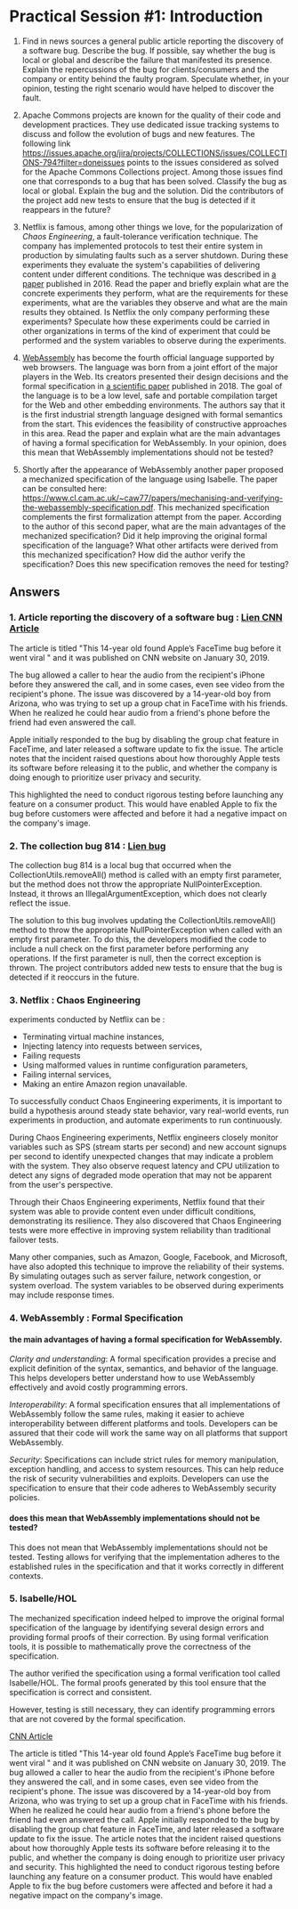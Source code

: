 # Practical Session #1: Introduction

1. Find in news sources a general public article reporting the discovery of a software bug. Describe the bug. If possible, say whether the bug is local or global and describe the failure that manifested its presence. Explain the repercussions of the bug for clients/consumers and the company or entity behind the faulty program. Speculate whether, in your opinion, testing the right scenario would have helped to discover the fault.

2. Apache Commons projects are known for the quality of their code and development practices. They use dedicated issue tracking systems to discuss and follow the evolution of bugs and new features. The following link https://issues.apache.org/jira/projects/COLLECTIONS/issues/COLLECTIONS-794?filter=doneissues points to the issues considered as solved for the Apache Commons Collections project. Among those issues find one that corresponds to a bug that has been solved. Classify the bug as local or global. Explain the bug and the solution. Did the contributors of the project add new tests to ensure that the bug is detected if it reappears in the future?

3. Netflix is famous, among other things we love, for the popularization of *Chaos Engineering*, a fault-tolerance verification technique. The company has implemented protocols to test their entire system in production by simulating faults such as a server shutdown. During these experiments they evaluate the system's capabilities of delivering content under different conditions. The technique was described in [a paper](https://arxiv.org/ftp/arxiv/papers/1702/1702.05843.pdf) published in 2016. Read the paper and briefly explain what are the concrete experiments they perform, what are the requirements for these experiments, what are the variables they observe and what are the main results they obtained. Is Netflix the only company performing these experiments? Speculate how these experiments could be carried in other organizations in terms of the kind of experiment that could be performed and the system variables to observe during the experiments.

4. [WebAssembly](https://webassembly.org/) has become the fourth official language supported by web browsers. The language was born from a joint effort of the major players in the Web. Its creators presented their design decisions and the formal specification in [a scientific paper](https://people.mpi-sws.org/~rossberg/papers/Haas,%20Rossberg,%20Schuff,%20Titzer,%20Gohman,%20Wagner,%20Zakai,%20Bastien,%20Holman%20-%20Bringing%20the%20Web%20up%20to%20Speed%20with%20WebAssembly.pdf) published in 2018. The goal of the language is to be a low level, safe and portable compilation target for the Web and other embedding environments. The authors say that it is the first industrial strength language designed with formal semantics from the start. This evidences the feasibility of constructive approaches in this area. Read the paper and explain what are the main advantages of having a formal specification for WebAssembly. In your opinion, does this mean that WebAssembly implementations should not be tested? 

5.  Shortly after the appearance of WebAssembly another paper proposed a mechanized specification of the language using Isabelle. The paper can be consulted here: https://www.cl.cam.ac.uk/~caw77/papers/mechanising-and-verifying-the-webassembly-specification.pdf. This mechanized specification complements the first formalization attempt from the paper. According to the author of this second paper, what are the main advantages of the mechanized specification? Did it help improving the original formal specification of the language? What other artifacts were derived from this mechanized specification? How did the author verify the specification? Does this new specification removes the need for testing?

## Answers

### 1. Article reporting the discovery of a software bug : [Lien CNN Article](https://edition.cnn.com/2019/01/29/tech/facetime-bug-teen-discovery/index.html)

The article is titled "This 14-year old found Apple’s FaceTime bug before it went viral " and it was published on CNN website on January 30, 2019. 

The bug allowed a caller to hear the audio from the recipient's iPhone before they answered the call, and in some cases, even see video from the recipient's phone. The issue was discovered by a 14-year-old boy from Arizona, who was trying to set up a group chat in FaceTime with his friends. When he realized he could hear audio from a friend's phone before the friend had even answered the call.

Apple initially responded to the bug by disabling the group chat feature in FaceTime, and later released a software update to fix the issue. The article notes that the incident raised questions about how thoroughly Apple tests its software before releasing it to the public, and whether the company is doing enough to prioritize user privacy and security.

This highlighted the need to conduct rigorous testing before launching any feature on a consumer product. This would have enabled Apple to fix the bug before customers were affected and before it had a negative impact on the company's image.

### 2. The collection bug 814 :  [Lien bug](https://issues.apache.org/jira/projects/COLLECTIONS/issues/COLLECTIONS-814?filter=doneissues&orderby=updated+DESC)

The collection bug 814  is a local bug that occurred when the CollectionUtils.removeAll() method is called with an empty first parameter, but the method does not throw the appropriate NullPointerException. Instead, it throws an IllegalArgumentException, which does not clearly reflect the issue.

The solution to this bug involves updating the CollectionUtils.removeAll() method to throw the appropriate NullPointerException when called with an empty first parameter. To do this, the developers modified the code to include a null check on the first parameter before performing any operations. If the first parameter is null, then the correct exception is thrown. The project contributors added new tests to ensure that the bug is detected if it reoccurs in the future.

### 3. Netflix : Chaos Engineering

experiments conducted by Netflix can be : 

- Terminating virtual machine instances,
- Injecting latency into requests between services,
- Failing requests
- Using malformed values in runtime configuration parameters,
- Failing internal services,
- Making an entire Amazon region unavailable.

To successfully conduct Chaos Engineering experiments, it is important to build a hypothesis around steady state behavior, vary real-world events, run experiments in production, and automate experiments to run continuously.

During Chaos Engineering experiments, Netflix engineers closely monitor variables such as SPS (stream starts per second) and new account signups per second to identify unexpected changes that may indicate a problem with the system. They also observe request latency and CPU utilization to detect any signs of degraded mode operation that may not be apparent from the user's perspective.

Through their Chaos Engineering experiments, Netflix found that their system was able to provide content even under difficult conditions, demonstrating its resilience. They also discovered that Chaos Engineering tests were more effective in improving system reliability than traditional failover tests.

Many other companies, such as Amazon, Google, Facebook, and Microsoft, have also adopted this technique to improve the reliability of their systems. By simulating outages such as server failure, network congestion, or system overload. The system variables to be observed during experiments may include response times.

### 4. WebAssembly : Formal Specification

#### the main advantages of having a formal specification for WebAssembly.

*Clarity and understanding*: A formal specification provides a precise and explicit definition of the syntax, semantics, and behavior of the language. This helps developers better understand how to use WebAssembly effectively and avoid costly programming errors.

*Interoperability*: A formal specification ensures that all implementations of WebAssembly follow the same rules, making it easier to achieve interoperability between different platforms and tools. Developers can be assured that their code will work the same way on all platforms that support WebAssembly.

*Security*:  Specifications can include strict rules for memory manipulation, exception handling, and access to system resources. This can help reduce the risk of security vulnerabilities and exploits. Developers can use the specification to ensure that their code adheres to WebAssembly security policies.

#### does this mean that WebAssembly implementations should not be tested?

This does not mean that WebAssembly implementations should not be tested. Testing allows for verifying that the implementation adheres to the established rules in the specification and that it works correctly in different contexts. 

### 5. Isabelle/HOL

The mechanized specification indeed helped to improve the original formal specification of the language by identifying several design errors and providing formal proofs of their correction. By using formal verification tools, it is possible to mathematically prove the correctness of the specification.

The author verified the specification using a formal verification tool called Isabelle/HOL. The formal proofs generated by this tool ensure that the specification is correct and consistent.

However, testing is still necessary, they can identify programming errors that are not covered by the formal specification.


[CNN Article](https://edition.cnn.com/2019/01/29/tech/facetime-bug-teen-discovery/index.html)


The article is titled "This 14-year old found Apple’s FaceTime bug before it went viral " and it was published on CNN website on January 30, 2019. 
The bug allowed a caller to hear the audio from the recipient's iPhone before they answered the call, and in some cases, even see video from the recipient's phone. The issue was discovered by a 14-year-old boy from Arizona, who was trying to set up a group chat in FaceTime with his friends. When he realized he could hear audio from a friend's phone before the friend had even answered the call.
Apple initially responded to the bug by disabling the group chat feature in FaceTime, and later released a software update to fix the issue. The article notes that the incident raised questions about how thoroughly Apple tests its software before releasing it to the public, and whether the company is doing enough to prioritize user privacy and security.
This highlighted the need to conduct rigorous testing before launching any feature on a consumer product. This would have enabled Apple to fix the bug before customers were affected and before it had a negative impact on the company's image.













